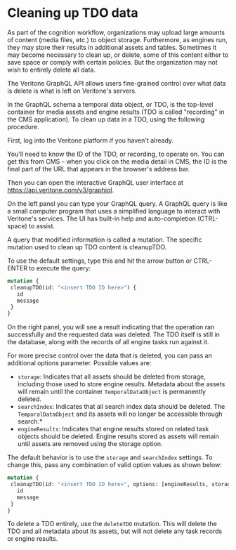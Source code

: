 # Cleaning up TDO data

As part of the cognition workflow, organizations may upload large amounts of content (media files, etc.) to object storage. Furthermore, as engines run, they may store their results in additional assets and tables. Sometimes it may become necessary to clean up, or delete, some of this content either to save space or comply with certain policies. But the organization may not wish to entirely delete all data.

The Veritone GraphQL API allows users fine-grained control over what data is delete is what is left on Veritone's servers.

In the GraphQL schema a temporal data object, or TDO, is the top-level container for media assets and engine results (TDO is called "recording" in the CMS application). To clean up data in a TDO, using the following procedure.

First, log into the Veritone platform if you haven't already.

You'll need to know the ID of the TDO, or recording, to operate on. You can get this from CMS – when you click on the media detail in CMS, the ID is the final part of the URL that appears in the browser's address bar.

Then you can open the interactive GraphQL user interface at https://api.veritone.com/v3/graphiql.

On the left panel you can type your GraphQL query. A GraphQL query is like a small computer program that uses a simplified language to interact with Veritone's services. The UI has built-in help and auto-completion (CTRL-space) to assist.

A query that modified information is called a mutation. The specific mutation used to clean up TDO content is cleanupTDO.

To use the default settings, type this and hit the arrow button or CTRL-ENTER to execute the query:

```graphql
mutation {
 cleanupTDO(id: "<insert TDO ID here>") {
   id
   message
 }
}
```

On the right panel, you will see a result indicating that the operation ran successfully and the requested data was deleted. The TDO itself is still in the database, along with the records of all engine tasks run against it.

For more precise control over the data that is deleted, you can pass an additional options parameter. Possible values are:

* `storage`:  Indicates that all assets should be deleted from storage, including those used to store engine results. Metadata about the assets will remain until the container `TemporalDataObject` is permanently deleted.
* `searchIndex`:  Indicates that all search index data should be deleted. The `TemporalDataObject` and its assets will no longer be accessible through search.*
* `engineResults`:  Indicates that engine results stored on related task objects should be deleted. Engine results stored as assets will remain until assets are removed using the storage option.

The default behavior is to use the `storage` and `searchIndex` settings. To change this, pass any combination of valid option values as shown below:

```graphql
mutation {
 cleanupTDO(id: "<insert TDO ID here>", options: [engineResults, storage]) {
   id
   message
 }
}
```

To delete a TDO entirely, use the `deleteTDO` mutation. This will delete the TDO and all metadata about its assets, but will not delete any task records or engine results.
